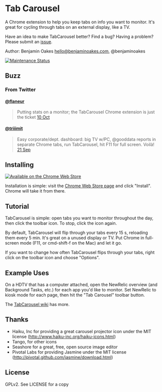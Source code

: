Tab Carousel
============

A Chrome extension to help you keep tabs on info you want to monitor.  It's great for cycling through tabs on an external display, like a TV.

Have an idea to make TabCarousel better?  Find a bug?  Having a problem?  Please submit an [issue](https://github.com/benjaminoakes/TabCarousel/issues). 

Author: Benjamin Oakes <hello@benjaminoakes.com>, @benjaminoakes

[![Maintenance Status](http://stillmaintained.com/benjaminoakes/TabCarousel.png)](http://stillmaintained.com/benjaminoakes/TabCarousel)

Buzz
----

### From Twitter

#### [@flaneur](http://twitter.com/flaneur) 
> Putting stats on a monitor; the TabCarousel Chrome extension is just the ticket
> [10 Oct](http://twitter.com/flaneur/status/123363018754097152) 

#### [@triiimit](https://twitter.com/triiimit)
> Easy corporate/dept. dashboard: big TV w/PC, @gooddata reports in separate Chrome tabs, run TabCarousel, hit F11 for full screen. Voilà!
> [21 Sep](https://twitter.com/triiimit/status/116522506361376768)


Installing
----------

[![Available on the Chrome Web Store](http://code.google.com/chrome/webstore/images/branding/ChromeWebStore_BadgeWBorder_v2_206x58.png)](http://chrome.google.com/webstore/detail/ddldimidiliclngjipajmjjiakhbcohn)

Installation is simple:  visit the [Chrome Web Store page](http://chrome.google.com/webstore/detail/ddldimidiliclngjipajmjjiakhbcohn) and click "Install".  Chrome will take it from there.

Tutorial
--------

TabCarousel is simple:  open tabs you want to monitor throughout the day, then click the toolbar icon.  To stop, click the icon again.

By default, TabCarousel will flip through your tabs every 15 s, reloading them every 5 min.  It's great on a unused display or TV.  Put Chrome in full-screen mode (F11, or cmd-shift-f on the Mac) and let it go.

If you want to change how often TabCarousel flips through your tabs, right click on the toolbar icon and choose "Options".

Example Uses
------------

On a HDTV that has a computer attached, open the NewRelic overview (and Background Tasks, etc.) for each app you'd like to monitor.  Set NewRelic to kiosk mode for each page, then hit the "Tab Carousel" toolbar button.

The [TabCarousel wiki](https://github.com/benjaminoakes/TabCarousel/wiki) has more.

Thanks
------

* Haiku, Inc for providing a great carousel projector icon under the MIT license (http://www.haiku-inc.org/haiku-icons.html)
* Tango, for other icons
* Seashore for a great, free, open source image editor
* Pivotal Labs for providing Jasmine under the MIT license (http://pivotal.github.com/jasmine/download.html)

License
-------

GPLv2.  See LICENSE for a copy
